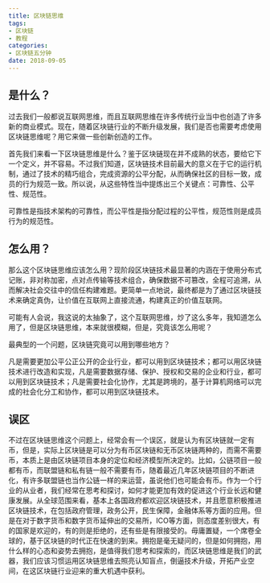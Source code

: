```yaml
---
title: 区块链思维
tags:
- 区块链
- 教程
categories:
- 区块链五分钟
date: 2018-09-05
---
```


## 是什么？

过去我们一般都说互联网思维，而且互联网思维在许多传统行业当中也创造了许多新的商业模式。现在，随着区块链行业的不断升级发展，我们是否也需要考虑使用区块链思维呢？用它来做一些创新创造的工作。

首先我们来看一下区块链思维是什么？鉴于区块链现在并不成熟的状态，要给它下一个定义，并不容易。不过我们知道，区块链技术目前最大的意义在于它的运行机制，通过了技术的精巧组合，完成资源的公平分配，从而确保社区的目标一致，成员的行为规范一致。所以说，从这些特性当中提炼出三个关键点：可靠性、公平性、规范性。

可靠性是指技术架构的可靠性，而公平性是指分配过程的公平性，规范性则是成员行为的规范性。

## 怎么用？

那么这个区块链思维应该怎么用？现阶段区块链技术最显著的内涵在于使用分布式记账，非对称加密，点对点传输等技术组合，确保数据不可篡改，全程可追溯，从而解决社会交往中的信任构建难题。更简单一点地说，最终都是为了通过区块链技术来确定真伪，让价值在互联网上直接流通，构建真正的价值互联网。

可能有人会说，我这说的太抽象了，这个互联网思维，炒了这么多年，我知道怎么用了，但是区块链思维，本来就很模糊，但是，究竟该怎么用呢？

最典型的一个问题，区块链究竟可以用到哪些地方？

凡是需要更加公平公正公开的企业行业，都可以用到区块链技术；都可以用区块链技术进行改造和实现，凡是需要数据存储、保护、授权和交易的企业和行业，都可以用到区块链技术；凡是需要社会化协作，尤其是跨境的，基于计算机网络可以完成的社会化分工和协作，都可以用到区块链技术。

## 误区 

不过在区块链思维这个问题上，经常会有一个误区，就是认为有区块链就一定有币，但是，实际上区块链是可以分为有币区块链和无币区块链两种的，而需不需要币，本质上是由区块链项目本身的定位和经济模型所决定的。比如，公链项目一般都有币，而联盟链和私有链一般不需要有币，随着最近几年区块链项目的不断进化，有许多联盟链也当作公链一样的来运营，虽说他们也可能会有币。作为一个行业的从业者，我们经常在思考和探讨，如何才能更加有效的促进这个行业长远和健康发展。从全球范围来看，基本上各国政府都欢迎区块链技术，并且愿意积极推进区块链技术，在包括政府管理，政务公开，民生保障，金融体系等方面的应用。但是在对于数字货币和数字货币延伸出的交易所，ICO等方面，则态度差别很大，有的国家是欢迎的，有的则是拒绝的，还有些是有限接受的。毋庸置疑，一个席卷全球的，基于区块链的时代正在快速的到来。拥抱是毫无疑问的，但是如何拥抱，用什么样的心态和姿势去拥抱，是值得我们思考和探索的，而区块链思维是我们的武器，我们应该习惯运用区块链思维去照亮认知盲点，倒逼技术升级，开拓产业空间，在这区块链行业迎来的重大机遇中获利。

